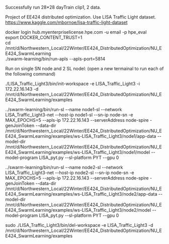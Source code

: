 Successfully run 28*28 dayTrain clip1, 2 data.

Project of EE424 distributed optimization.
Use LISA Traffic Light dataset. https://www.kaggle.com/mbornoe/lisa-traffic-light-dataset

docker login hub.myenterpriselicense.hpe.com -u email -p hpe_eval  
export DOCKER_CONTENT_TRUST=1  
cd /mnt/d/Northwestern_Local/22Winter/EE424_DistributedOptimization/NU_EE424_SwarmLearning  
./swarm-learning/bin/run-apls --apls-port=5814  

Run on single SN node and 2 SL nodel:
(open a new termainal to run each of the following command)

./LISA_Traffic_Light3/bin/init-workspace -e LISA_Traffic_Light3 -i 172.22.16.143 -d /mnt/d/Northwestern_Local/22Winter/EE424_DistributedOptimization/NU_EE424_SwarmLearning/examples

../swarm-learning/bin/run-sl --name node1-sl --network LISA_Traffic_Light3-net --host-ip node1-sl --sn-ip node-sn -e MAX_EPOCHS=5 --apls-ip 172.22.16.143 --serverAddress node-spire -genJoinToken --data-dir /mnt/d/Northwestern_Local/22Winter/EE424_DistributedOptimization/NU_EE424_SwarmLearning/examples/ws-LISA_Traffic_Light3/node1/app-data --model-dir /mnt/d/Northwestern_Local/22Winter/EE424_DistributedOptimization/NU_EE424_SwarmLearning/examples/ws-LISA_Traffic_Light3/node1/model --model-program LISA_pyt.py --sl-platform PYT --gpu 0

../swarm-learning/bin/run-sl --name node2-sl --network LISA_Traffic_Light3-net --host-ip node2-sl --sn-ip node-sn -e MAX_EPOCHS=5 --apls-ip 172.22.16.143 --serverAddress node-spire -genJoinToken --data-dir /mnt/d/Northwestern_Local/22Winter/EE424_DistributedOptimization/NU_EE424_SwarmLearning/examples/ws-LISA_Traffic_Light3/node2/app-data --model-dir /mnt/d/Northwestern_Local/22Winter/EE424_DistributedOptimization/NU_EE424_SwarmLearning/examples/ws-LISA_Traffic_Light3/node2/model --model-program LISA_pyt.py --sl-platform PYT --gpu 0

sudo ./LISA_Traffic_Light3/bin/del-workspace -e LISA_Traffic_Light3 -d /mnt/d/Northwestern_Local/22Winter/EE424_DistributedOptimization/NU_EE424_SwarmLearning/examples
